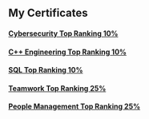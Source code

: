 ## My Certificates

#### <a href="https://www.testdome.com/certificates/44dc0cb19ca54b9bb5551560d84fd80a">Cybersecurity Top Ranking 10%</a>
#### <a href="https://www.testdome.com/certificates/7e07d817902e4efa9352cc19be71dbf3">C++ Engineering Top Ranking 10%</a>
#### <a href="https://www.testdome.com/certificates/bbbebd8cc49c4fd8812c84099e8d8a37">SQL Top Ranking 10%</a>
#### <a href="https://www.testdome.com/certificates/b25c9deb517c4e229d224418970632a3">Teamwork Top Ranking 25%</a>
#### <a href="https://www.testdome.com/certificates/134d7315ad404f6798398d5e649df85c">People Management Top Ranking 25%</a>

<!--
**yinyangwarrior0928/yinyangwarrior0928** is a ✨ _special_ ✨ repository because its `README.md` (this file) appears on your GitHub profile.

Here are some ideas to get you started:

- 🔭 I’m currently working on ...
- 🌱 I’m currently learning ...
- 👯 I’m looking to collaborate on ...
- 🤔 I’m looking for help with ...
- 💬 Ask me about ...
- 📫 How to reach me: ...
- 😄 Pronouns: ...
- ⚡ Fun fact: ...
-->
